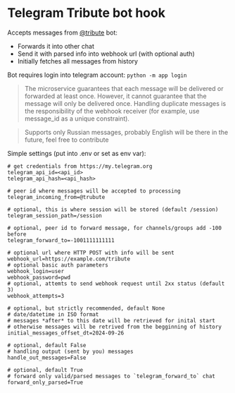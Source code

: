 # Telegram Tribute bot hook

Accepts messages from [@tribute](https://t.me/tribute) bot:
* Forwards it into other chat
* Send it with parsed info into webhook url (with optional auth)
* Initially fetches all messages from history

Bot requires login into telegram account: `python -m app login`

> The microservice guarantees that each message will be delivered or forwarded at least once. However, it cannot guarantee that the message will only be delivered once. Handling duplicate messages is the responsibility of the webhook receiver (for example, use message_id as a unique constraint).

> Supports only Russian messages, probably English will be there in the future, feel free to contribute

Simple settings (put into .env or set as env var):
```
# get credentials from https://my.telegram.org
telegram_api_id=<api_id>
telegram_api_hash=<api_hash>

# peer id where messages will be accepted to processing
telegram_incoming_from=@trubute

# optional, this is where session will be stored (default /session)
telegram_session_path=/session

# optional, peer id to forward message, for channels/groups add -100 before
telegram_forward_to=-1001111111111

# optional url where HTTP POST with info will be sent
webhook_url=https://example.com/tribute
# optional basic auth parameters
webhook_login=user
webhook_password=pwd
# optional, attemts to send webhook request until 2xx status (default 3)
webhook_attempts=3

# optional, but strictly recommended, default None
# date/datetime in ISO format
# messages *after* to this date will be retrieved for inital start
# otherwise messages will be retrived from the begginning of history
initial_messages_offset_dt=2024-09-26

# optional, default False
# handling output (sent by you) messages
handle_out_messages=False

# optional, default True
# forward only valid/parsed messages to `telegram_forward_to` chat
forward_only_parsed=True
```
